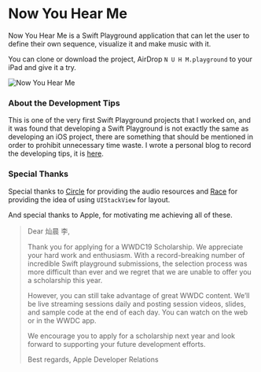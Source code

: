 # Now You Hear Me
Now You Hear Me is a Swift Playground application that can let the user to define their own sequence, visualize it and make music with it.

You can clone or download the project, AirDrop `N U H M.playground` to your iPad and give it a try.

![Now You Hear Me](https://i.imgur.com/M5lms8y.jpg)



### About the Development Tips

This is one of the very first Swift Playground projects that I worked on, and it was found that developing a Swift Playground is not exactly the same as developing an iOS project, there are something that should be mentioned in order to prohibit unnecessary time waste. I wrote a personal blog to record the developing tips, it is [here](https://frost-lee.github.io/Tips-for-Developing-a-Swift-Playground/).



### Special Thanks

Special thanks to [Circle](https://github.com/Nilcric) for providing the audio resources and [Race](https://github.com/DocRace) for providing the idea of using `UIStackView` for layout.

And special thanks to Apple, for motivating me achieving all of these.

>Dear 灿晨 李, 
>
>Thank you for applying for a WWDC19 Scholarship. We appreciate your hard work and enthusiasm. With a record-breaking number of incredible Swift playground submissions, the selection process was more difficult than ever and we regret that we are unable to offer you a scholarship this year. 
>
>However, you can still take advantage of great WWDC content. We’ll be live streaming sessions daily and posting session videos, slides, and sample code at the end of each day. You can watch on the web or in the WWDC app. 
>
>We encourage you to apply for a scholarship next year and look forward to supporting your future development efforts. 
>
>Best regards, 
>Apple Developer Relations